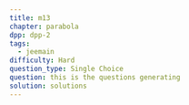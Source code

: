 ```yaml
---
title: m13
chapter: parabola
dpp: dpp-2
tags:
  - jeemain
difficulty: Hard
question_type: Single Choice
question: this is the questions generating
solution: solutions
---
```

